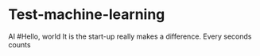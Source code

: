 # Test-machine-learning
AI
#Hello, world
It is the start-up really makes a difference. Every seconds counts
